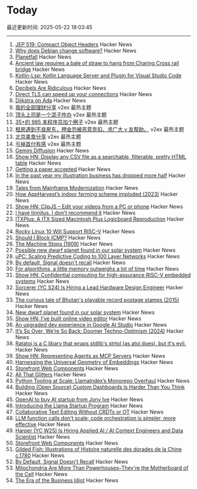 # Today

最近更新时间: 2025-05-22 18:03:45

--- 
1. [JEP 519: Compact Object Headers](https://openjdk.org/jeps/519) Hacker News
2. [Why does Debian change software?](https://blog.liw.fi/posts/2025/why-debian-changes/) Hacker News
3. [Planetfall](https://somethingaboutmaps.wordpress.com/2025/05/20/planetfall/) Hacker News
4. [Ancient law requires a bale of straw to hang from Charing Cross rail bridge](https://www.ianvisits.co.uk/articles/ancient-law-requires-a-bale-of-hay-to-hang-from-charing-cross-rail-bridge-81318/) Hacker News
5. [Kotlin-Lsp: Kotlin Language Server and Plugin for Visual Studio Code](https://github.com/Kotlin/kotlin-lsp) Hacker News
6. [Decibels Are Ridiculous](https://lcamtuf.substack.com/p/decibels-are-ridiculous) Hacker News
7. [Direct TLS can speed up your connections](https://marc-bowes.com/postgres-direct-tls.html) Hacker News
8. [Dijkstra on Ada](https://craftofcoding.wordpress.com/2014/04/16/dijkstra-on-ada/) Hacker News
9. [我的全部理财分享](https://www.v2ex.com/t/1133464) v2ex 最热主题
10. [顶头上司是一个混子咋办](https://www.v2ex.com/t/1133444) v2ex 最热主题
11. [35+的 985 本程序员加个圈子](https://www.v2ex.com/t/1133432) v2ex 最热主题
12. [租房遇到不良房东，押金恐被恶意克扣，求广大 v 友帮助。](https://www.v2ex.com/t/1133419) v2ex 最热主题
13. [北京美食分享](https://www.v2ex.com/t/1133416) v2ex 最热主题
14. [亏掉首付有感](https://www.v2ex.com/t/1133437) v2ex 最热主题
15. [Gemini Diffusion](https://simonwillison.net/2025/May/21/gemini-diffusion/) Hacker News
16. [Show HN: Display any CSV file as a searchable, filterable, pretty HTML table](https://github.com/derekeder/csv-to-html-table) Hacker News
17. [Getting a paper accepted](https://maxwellforbes.com/posts/how-to-get-a-paper-accepted/) Hacker News
18. [In the past year my illustration business has dropped more half](https://reverentgeek.com/ai-really-is-taking-my-job/) Hacker News
19. [Tales from Mainframe Modernization](https://oppi.li/posts/tales_from_mainframe_modernization/) Hacker News
20. [How AppHarvest’s indoor farming scheme imploded (2023)](https://www.lpm.org/investigate/2023-11-16/a-celebrated-startup-promised-kentuckians-green-jobs-it-gave-them-a-grueling-hell-on-earth) Hacker News
21. [Show HN: ClipJS – Edit your videos from a PC or phone](https://clipjs.vercel.app/) Hacker News
22. [I have tinnitus. I don't recommend it](https://blog.greg.technology/2025/05/20/tinnitus.html) Hacker News
23. [ITXPlus: A ITX Sized Macintosh Plus Logicboard Reproduction](https://68kmla.org/bb/index.php?threads/itxplus-a-itx-sized-macintosh-plus-logicboard-reproduction.49715/) Hacker News
24. [Rocky Linux 10 Will Support RISC-V](https://rockylinux.org/news/rockylinux-support-for-riscv) Hacker News
25. [Should I Block ICMP?](http://shouldiblockicmp.com/) Hacker News
26. [The Machine Stops (1909)](https://standardebooks.org/ebooks/e-m-forster/short-fiction/text/the-machine-stops) Hacker News
27. [Possible new dwarf planet found in our solar system](https://www.minorplanetcenter.net/mpec/K25/K25K47.html) Hacker News
28. [µPC: Scaling Predictive Coding to 100 Layer Networks](https://arxiv.org/abs/2505.13124) Hacker News
29. [By default, Signal doesn't recall](https://signal.org/blog/signal-doesnt-recall/) Hacker News
30. [For algorithms, a little memory outweighs a lot of time](https://www.quantamagazine.org/for-algorithms-a-little-memory-outweighs-a-lot-of-time-20250521/) Hacker News
31. [Show HN: Confidential computing for high-assurance RISC-V embedded systems](https://github.com/IBM/ACE-RISCV) Hacker News
32. [Sorcerer (YC S24) Is Hiring a Lead Hardware Design Engineer](https://jobs.ashbyhq.com/sorcerer/6beb70de-9956-49b7-8e28-f48ea39efac6) Hacker News
33. [The curious tale of Bhutan's playable record postage stamps (2015)](https://thevinylfactory.com/features/the-curious-tale-of-bhutans-playable-record-postage-stamps/) Hacker News
34. [New dwarf planet found in our solar system](https://www.minorplanetcenter.net/mpec/K25/K25K47.html) Hacker News
35. [Show HN: I've built online video editor](https://clipjs.vercel.app/) Hacker News
36. [An upgraded dev experience in Google AI Studio](https://developers.googleblog.com/en/google-ai-studio-native-code-generation-agentic-tools-upgrade/) Hacker News
37. [It’s So Over, We’re So Back: Doomer Techno-Optimism (2024)](https://americanaffairsjournal.org/2025/05/its-so-over-were-so-back-doomer-techno-optimism/) Hacker News
38. [Ratatoi is a C libary that wraps stdlib's strtol (as atoi does), but it's evil.](https://github.com/rept0id/ratatoi) Hacker News
39. [Show HN: Representing Agents as MCP Servers](https://github.com/lastmile-ai/mcp-agent/tree/main/examples/mcp_agent_server) Hacker News
40. [Harnessing the Universal Geometry of Embeddings](https://arxiv.org/abs/2505.12540) Hacker News
41. [Storefront Web Components](https://shopify.dev/docs/api/storefront-web-components) Hacker News
42. [All That Glitters](https://magazine.atavist.com/all-that-glitters-jona-rechnitz-lawsuit-jadelle-jewelry-coba-ethereummax-mayweather/) Hacker News
43. [Python Tooling at Scale: LlamaIndex’s Monorepo Overhaul](https://www.llamaindex.ai/blog/python-tooling-at-scale-llamaindex-s-monorepo-overhaul) Hacker News
44. [Building (Open Source) Custom Dashboards Is Harder Than You Think](https://langfuse.com/blog/2025-05-21-customizable-dashboards) Hacker News
45. [OpenAI to buy AI startup from Jony Ive](https://www.bloomberg.com/news/articles/2025-05-21/openai-to-buy-apple-veteran-jony-ive-s-ai-device-startup-in-6-5-billion-deal) Hacker News
46. [Introducing the Llama Startup Program](https://ai.meta.com/blog/llama-startup-program/?_fb_noscript=1) Hacker News
47. [Collaborative Text Editing Without CRDTs or OT](https://mattweidner.com/2025/05/21/text-without-crdts.html) Hacker News
48. [LLM function calls don't scale; code orchestration is simpler, more effective](https://jngiam.bearblog.dev/mcp-large-data/) Hacker News
49. [Harper (YC W25) Is Hiring Applied AI / AI Context Engineers and Data Scientist](https://www.ycombinator.com/companies/harper/jobs) Hacker News
50. [Storefront Web Components](https://webcomponents.shopify.dev/) Hacker News
51. [Gilded Fish: Illustrations of Histoire naturelle des dorades de la Chine c.1780](https://publicdomainreview.org/collection/chinese-fishes/) Hacker News
52. [By Default, Signal Doesn't Recall](https://signal.org/blog/signal-doesnt-recall/) Hacker News
53. [Mitochondria Are More Than Powerhouses–They're the Motherboard of the Cell](https://www.scientificamerican.com/article/why-mitochondria-are-more-like-a-motherboard-than-the-powerhouse-of-the-cell/) Hacker News
54. [The Era of the Business Idiot](https://www.wheresyoured.at/the-era-of-the-business-idiot/) Hacker News
